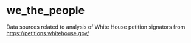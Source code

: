 # we_the_people
Data sources related to analysis of White House petition signators from https://petitions.whitehouse.gov/
